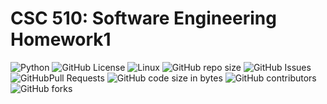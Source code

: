 # CSC 510: Software Engineering Homework1

![Python](https://img.shields.io/badge/Python-3776AB?style=for-the-badge&logo=python&logoColor=white) ![GitHub License](https://img.shields.io/github/license/Shravsssss/hw1) ![Linux](https://img.shields.io/badge/Linux-FCC624?style=for-the-badge&logo=linux&logoColor=black) ![GitHub repo size](https://img.shields.io/github/repo-size/Shravsssss/hw1) ![GitHub Issues](https://img.shields.io/github/issues/Shravsssss/hw1) ![GitHubPull Requests](https://img.shields.io/github/issues-pr/Shravsssss/hw1) ![GitHub code size in bytes](https://img.shields.io/github/languages/code-size/Shravsssss/hw1) ![GitHub contributors](https://img.shields.io/github/contributors/Shravsssss/hw1) ![GitHub forks](https://img.shields.io/github/forks/Shravsssss/hw1)

